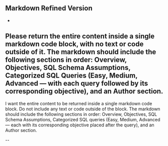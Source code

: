 ## Markdown Refined Version

-
Please return the entire content inside a single markdown code block, with no text or code outside of it. The markdown should include the following sections in order: Overview, Objectives, SQL Schema Assumptions, Categorized SQL Queries (Easy, Medium, Advanced — with each query followed by its corresponding objective), and an Author section.
--

I want the entire content to be returned inside a single markdown code block. Do not include any text or code outside of the block. The markdown should include the following sections in order: Overview, Objectives, SQL Schema Assumptions, Categorized SQL queries (Easy, Medium, Advanced — each with its corresponding objective placed after the query), and an Author section.

--
